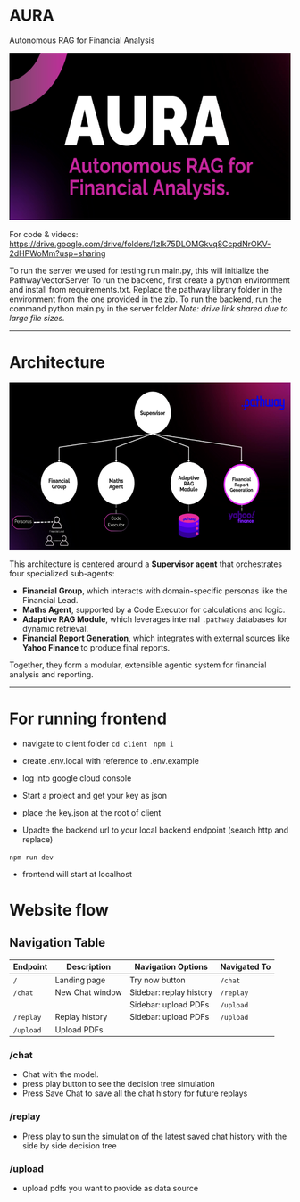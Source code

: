 # AURA
Autonomous RAG for Financial Analysis

<img src="pic/aura.png" alt="aura" width="600" height="300" />

For code & videos: https://drive.google.com/drive/folders/1zlk75DLOMGkvq8CcpdNrOKV-2dHPWoMm?usp=sharing 

To run the server we used for testing run main.py, this will initialize the PathwayVectorServer
To run the backend, first create a python environment and install from requirements.txt. Replace the pathway library folder in the environment from the one provided in the zip.
To run the backend, run the command python main.py in the server folder
*Note: drive link shared due to large file sizes.*

---
# Architecture 

<img src="pic/architecture.png" alt="architecture"  width="600" height="300"/>

This architecture is centered around a **Supervisor agent** that orchestrates four specialized sub-agents:

* **Financial Group**, which interacts with domain-specific personas like the Financial Lead.
* **Maths Agent**, supported by a Code Executor for calculations and logic.
* **Adaptive RAG Module**, which leverages internal `.pathway` databases for dynamic retrieval.
* **Financial Report Generation**, which integrates with external sources like **Yahoo Finance** to produce final reports.

Together, they form a modular, extensible agentic system for financial analysis and reporting.

---


# For running frontend 

- navigate to client folder 
``` cd client ```
```  npm i ```

- create .env.local with reference to .env.example
- log into google cloud console
- Start a project and get your key as json
- place the key.json at the root of client
- Upadte the backend url to your local backend endpoint (search http and replace)

``` npm run dev ```

- frontend will start at localhost


# Website flow

## Navigation Table

| Endpoint    | Description           | Navigation Options         | Navigated To |
|-------------|-----------------------|----------------------------|--------------|
| `/`         | Landing page          | Try now button             | `/chat`      |
| `/chat`     | New Chat window       | Sidebar: replay history    | `/replay`    |
|             |                       | Sidebar: upload PDFs       | `/upload`    |
| `/replay`   | Replay history        | Sidebar: upload PDFs       | `/upload`    |
| `/upload`   | Upload PDFs           |                            |              |


### /chat 

- Chat with the model.
- press play button to see the decision tree simulation
- Press Save Chat to save all the chat history for future replays 

### /replay

- Press play to sun the simulation of the latest saved chat history with the side by side decision tree

### /upload 

- upload pdfs you want to provide as data source 

